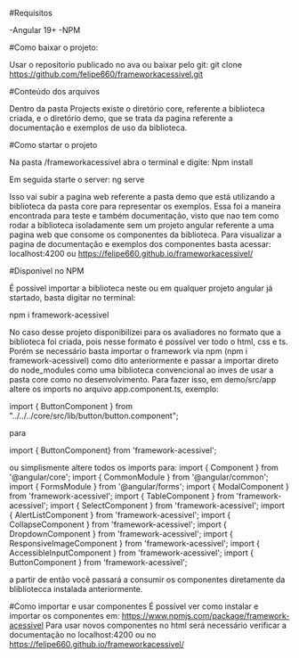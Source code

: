 #Requisitos

-Angular 19+
-NPM

#Como baixar o projeto:

Usar o repositorio publicado no ava ou baixar pelo git:
git clone https://github.com/felipe660/frameworkacessivel.git

#Conteúdo dos arquivos

Dentro da pasta Projects existe o diretório core, referente a biblioteca criada, e o diretório demo, 
que se trata da pagina referente a documentação e exemplos de uso da biblioteca.

#Como startar o projeto

Na pasta /frameworkacessivel abra o terminal e digite:
Npm install

Em seguida starte o server:
ng serve

Isso vai subir a pagina web referente a pasta demo que está utilizando a biblioteca da pasta core para representar os exemplos.
Essa foi a maneira encontrada para teste e também documentação, visto que nao tem como rodar a biblioteca isoladamente sem um projeto 
angular referente a uma pagina web que consome os componentes da biblioteca.
Para visualizar a pagina de documentação e exemplos dos componentes basta acessar:
localhost:4200 ou https://felipe660.github.io/frameworkacessivel/

#Disponivel no NPM

É possível importar a biblioteca neste ou em qualquer projeto angular já startado,
basta digitar no terminal:

npm i framework-acessivel

No caso desse projeto disponibilizei para os avaliadores no formato que a biblioteca foi criada, pois nesse formato é possível ver todo o html, css e ts.
Porém se necessário basta importar o framework via npm (npm i framework-acessivel) como dito anteriormente e passar a importar direto do node_modules 
como uma biblioteca convencional ao inves de usar a pasta core como no desenvolvimento.
Para fazer isso, em demo/src/app altere os imports no arquivo app.component.ts, 
exemplo:

import { ButtonComponent } from "../../../core/src/lib/button/button.component";

para 

import { ButtonComponent} from 'framework-acessivel';

ou simplismente altere todos os imports para:
import { Component } from '@angular/core';
import { CommonModule } from '@angular/common';
import { FormsModule } from '@angular/forms';
import { ModalComponent } from 'framework-acessivel';
import { TableComponent } from 'framework-acessivel';
import { SelectComponent } from 'framework-acessivel';
import { AlertListComponent } from 'framework-acessivel';
import { CollapseComponent } from 'framework-acessivel';
import { DropdownComponent } from 'framework-acessivel';
import { ResponsiveImageComponent } from 'framework-acessivel';
import { AccessibleInputComponent } from 'framework-acessivel';
import { ButtonComponent } from 'framework-acessivel';

a partir de então você passará a consumir os componentes diretamente da blibliotecca instalada anteriormente.

#Como importar e usar componentes
É possível ver como instalar e importar os componentes em: https://www.npmjs.com/package/framework-acessivel
Para usar novos componentes no html será necessário verificar a documentação no localhost:4200 ou no https://felipe660.github.io/frameworkacessivel/